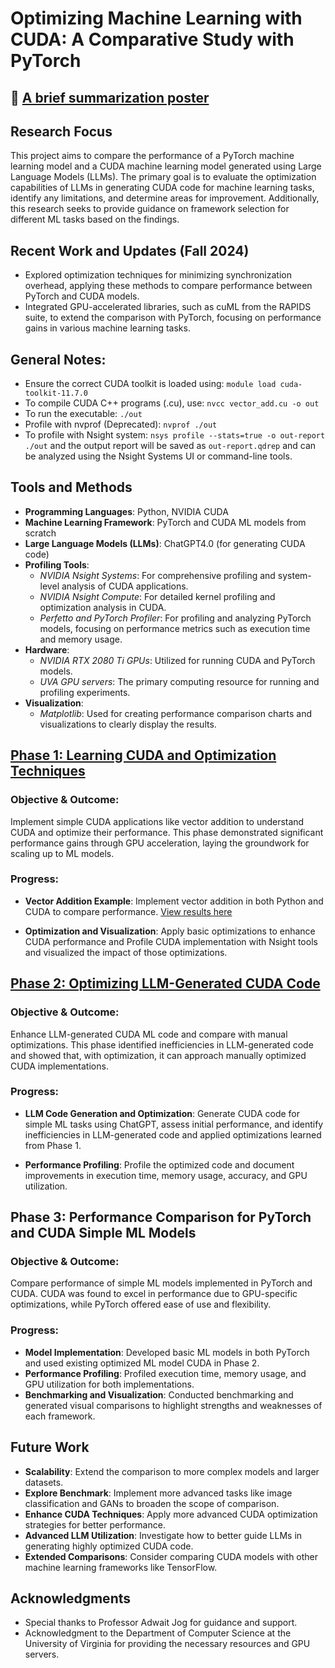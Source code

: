 # Optimizing Machine Learning with CUDA: A Comparative Study with PyTorch 

## 📝 [A brief summarization poster](https://drive.google.com/file/d/1DgrHPqi_ic-62I6c6JHDk_6YCY23tq-9/view?usp=sharing)

## Research Focus

This project aims to compare the performance of a PyTorch machine learning model and a CUDA machine learning model generated using Large Language Models (LLMs). The primary goal is to evaluate the optimization capabilities of LLMs in generating CUDA code for machine learning tasks, identify any limitations, and determine areas for improvement. Additionally, this research seeks to provide guidance on framework selection for different ML tasks based on the findings.

## Recent Work and Updates (Fall 2024)
- Explored optimization techniques for minimizing synchronization overhead, applying these methods to compare performance between PyTorch and CUDA models.
- Integrated GPU-accelerated libraries, such as cuML from the RAPIDS suite, to extend the comparison with PyTorch, focusing on performance gains in various machine learning tasks.

## General Notes:
- Ensure the correct CUDA toolkit is loaded using: `module load cuda-toolkit-11.7.0`
- To compile CUDA C++ programs (.cu), use: `nvcc vector_add.cu -o out`
- To run the executable: `./out` 
- Profile with nvprof (Deprecated): `nvprof ./out`
- To profile with Nsight system: `nsys profile --stats=true -o out-report ./out` and the output report will be saved as `out-report.qdrep` and can be analyzed using the Nsight Systems UI or command-line tools.

## Tools and Methods

- **Programming Languages**: Python, NVIDIA CUDA
- **Machine Learning Framework**: PyTorch and CUDA ML models from scratch
- **Large Language Models (LLMs)**: ChatGPT4.0 (for generating CUDA code)
- **Profiling Tools**: 
  - *NVIDIA Nsight Systems*: For comprehensive profiling and system-level analysis of CUDA applications.
  - *NVIDIA Nsight Compute*: For detailed kernel profiling and optimization analysis in CUDA.
  - *Perfetto and PyTorch Profiler*: For profiling and analyzing PyTorch models, focusing on performance metrics such as execution time and memory usage.
- **Hardware**: 
  - *NVIDIA RTX 2080 Ti GPUs*: Utilized for running CUDA and PyTorch models.
  - *UVA GPU servers*: The primary computing resource for running and profiling experiments.
- **Visualization**:
  - *Matplotlib*: Used for creating performance comparison charts and visualizations to clearly display the results.

## [Phase 1: Learning CUDA and Optimization Techniques](./vector-add-optimization)

### Objective & Outcome:
Implement simple CUDA applications like vector addition to understand CUDA and optimize their performance. This phase demonstrated significant performance gains through GPU acceleration, laying the groundwork for scaling up to ML models.

### Progress:
- **Vector Addition Example**: Implement vector addition in both Python and CUDA to compare performance. [View results here](./simple-vector-add)
  
- **Optimization and Visualization**: Apply basic optimizations to enhance CUDA performance and Profile CUDA implementation with Nsight tools and visualized the impact of those optimizations.

## [Phase 2: Optimizing LLM-Generated CUDA Code](./cuda-ml-optimized/)

### Objective & Outcome:
Enhance LLM-generated CUDA ML code and compare with manual optimizations. This phase identified inefficiencies in LLM-generated code and showed that, with optimization, it can approach manually optimized CUDA implementations.

### Progress:
- **LLM Code Generation and Optimization**: Generate CUDA code for simple ML tasks using ChatGPT, assess initial performance, and identify inefficiencies in LLM-generated code and applied optimizations learned from Phase 1.

- **Performance Profiling**: Profile the optimized code and document improvements in execution time, memory usage, accuracy, and GPU utilization.

## Phase 3: Performance Comparison for PyTorch and CUDA Simple ML Models

### Objective & Outcome:
Compare performance of simple ML models implemented in PyTorch and CUDA. CUDA was found to excel in performance due to GPU-specific optimizations, while PyTorch offered ease of use and flexibility.

### Progress:
- **Model Implementation**: Developed basic ML models in both PyTorch and used existing optimized ML model CUDA in Phase 2.
- **Performance Profiling**: Profiled execution time, memory usage, and GPU utilization for both implementations.
- **Benchmarking and Visualization**: Conducted benchmarking and generated visual comparisons to highlight strengths and weaknesses of each framework.

## Future Work

- **Scalability**: Extend the comparison to more complex models and larger datasets.
- **Explore Benchmark**: Implement more advanced tasks like image classification and GANs to broaden the scope of comparison.
- **Enhance CUDA Techniques**: Apply more advanced CUDA optimization strategies for better performance.
- **Advanced LLM Utilization**: Investigate how to better guide LLMs in generating highly optimized CUDA code.
- **Extended Comparisons**: Consider comparing CUDA models with other machine learning frameworks like TensorFlow.

## Acknowledgments

- Special thanks to Professor Adwait Jog for guidance and support.
- Acknowledgment to the Department of Computer Science at the University of Virginia for providing the necessary resources and GPU servers.
